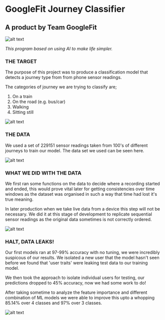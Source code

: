 # GoogleFit Journey Classifier

## A product by Team GoogleFit

![alt text](https://encrypted-tbn0.gstatic.com/images?q=tbn:ANd9GcSdLGiada5O-NcK23jD9MsHJJ9uzmJ9C5qoKg&usqp=CAU "Logo Title Text 1")




*This program based on using AI to make life simpler.*

### THE TARGET

The purpose of this project was to produce a classification model that detects a journey type from from phone sensor readings.
    
The categories of journey we are trying to classify are;

1. On a train
2. On the road (e.g. bus/car)
3. Walking
4. Sitting still

![alt text](https://lh3.googleusercontent.com/proxy/MaaNQto0VBhOXQWmItpPckeVP1EjgNMn0hQmWRGAtZSFQWxGE20o8U9ummO7hoOHLgLJ_Csy_oNec0XE_Dqt9xxnUkZ1eVF1rIxxKs16-WGp0yy0DKJsAVpXvjy6d6VCBBjAh3Xq "Logo Title Text 1")

### THE DATA

We used a set of 229151 sensor readings taken from 100's of different journeys to train our model. The data set we used can be seen here.

![alt text](https://www.researchgate.net/profile/Charith-Perera-2/publication/234017923/figure/fig2/AS:667614586101765@1536183129256/Sensors-in-Mobile-Phones.png "Logo Title Text 1")


### WHAT WE DID WITH THE DATA

We first ran some functions on the data to decide where a recording started and ended, this would prove vital
later for getting consistencies over time windows as the dataset was organised in such a way that time had lost
it's true meaning.

In later production when we take live data from a device this step will not be necessary. We did it at this stage of development to replicate sequential sensor readings as the original data sometimes is not correctly ordered.

![alt text](https://files.realpython.com/media/How-to-Plot-With-Pandas_Watermarked.f283f64b4ae3.jpg "Logo Title Text 1")


### HALT, DATA LEAKS!

Our first models ran at 97-99% accuracy with no tuning, we were incredibly suspicous of our results. We isolated a new user that the model hasn't seen before we found that 'user traits' were leaking test data to our training model.

We then took the approach to isolate individual users for testing, our predictions dropped to 45% accuracy, now we had some work to do!

After taking sometime to analyze the feature importance and different combination of ML models we were able to improve this upto a whopping 85.14% over 4 classes and 97% over 3 classes.

![alt text](https://www.zivver.eu/hubfs/Data_Breach_vs.%20Data_leak_explained_zivve_blog_en.jpg "Logo Title Text 1")
